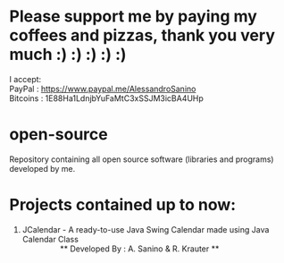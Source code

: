 # Please support me by paying my coffees and pizzas, thank you very much :) :) :) :) :)
I accept: <br>
PayPal   : https://www.paypal.me/AlessandroSanino <br>
Bitcoins : 1E88Ha1LdnjbYuFaMtC3xSSJM3icBA4UHp  <br>

# open-source
Repository containing all open source software (libraries and programs) developed by me.

# Projects contained up to now:

1. JCalendar - A ready-to-use Java Swing Calendar made using Java Calendar Class <br>
&nbsp;&nbsp;&nbsp;&nbsp;&nbsp;&nbsp;&nbsp;&nbsp;&nbsp;&nbsp;&nbsp;&nbsp;&nbsp;&nbsp;&nbsp;&nbsp;&nbsp;** Developed By : A. Sanino & R. Krauter **
